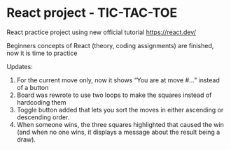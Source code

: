 # React project - TIC-TAC-TOE
React practice project using new official tutorial https://react.dev/

Beginners concepts of React (theory, coding assignments) are finished, now it is time to practice

Updates:
1. For the current move only, now it shows “You are at move #…” instead of a button
2. Board was rewrote to use two loops to make the squares instead of hardcoding them
3. Toggle button added that lets you sort the moves in either ascending or descending order.
4. When someone wins, the three squares highlighted that caused the win (and when no one wins, it displays a message about the result being a draw).